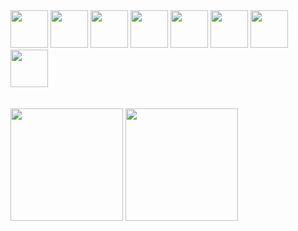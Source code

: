 <div>
	<img width="60em" src="https://cdn.jsdelivr.net/gh/devicons/devicon/icons/typescript/typescript-original.svg" />
	<img width="60em" src="https://cdn.jsdelivr.net/gh/devicons/devicon/icons/react/react-original.svg" />
	<img width="60em" src="https://cdn.jsdelivr.net/gh/devicons/devicon/icons/nodejs/nodejs-original.svg" />
	<img width="60em" src="https://cdn.jsdelivr.net/gh/devicons/devicon/icons/javascript/javascript-original.svg" />
	<img width="60em" src="https://cdn.jsdelivr.net/gh/devicons/devicon/icons/figma/figma-original.svg" />
	<img width="60em" src="https://cdn.jsdelivr.net/gh/devicons/devicon/icons/html5/html5-original.svg" />
	<img width="60em" src="https://cdn.jsdelivr.net/gh/devicons/devicon/icons/css3/css3-original.svg" />
	<img width="60em" src="https://cdn.jsdelivr.net/gh/devicons/devicon/icons/c/c-original.svg" />
</div>

</br>
</br>

<picture>
  <source
    srcset="https://github-readme-stats.vercel.app/api?username=14g0&count_private=false&show_icons=true&theme=chartreuse-dark"
    media="(prefers-color-scheme: dark)"
  />
  <source
    srcset="https://github-readme-stats.vercel.app/api?username=14g0&count_private=true&show_icons=true&theme=vue"
    media="(prefers-color-scheme: light), (prefers-color-scheme: no-preference)"
  />
  <img height="180em" src="https://github-readme-stats.vercel.app/api?username=14g0&count_private=true&show_icons=true" />
</picture>

<picture>
  <source
    srcset="https://github-readme-stats.vercel.app/api/top-langs/?username=14g0&layout=compact&theme=chartreuse-dark"
    media="(prefers-color-scheme: dark)"
  />
  <source
    srcset="https://github-readme-stats.vercel.app/api/top-langs/?username=14g0&layout=compact&theme=vue"
    media="(prefers-color-scheme: light), (prefers-color-scheme: no-preference)"
  />
  <img height="180em" src="https://github-readme-stats.vercel.app/api/top-langs/?username=14g0&layout=compact&theme=chartreuse-dark" />
</picture>


<!--
**14g0/14g0** is a ✨ _special_ ✨ repository because its `README.md` (this file) appears on your GitHub profile.

Here are some ideas to get you started:

- 🔭 I’m currently working on ...
- 🌱 I’m currently learning ...
- 👯 I’m looking to collaborate on ...
- 🤔 I’m looking for help with ...
- 💬 Ask me about ...
- 📫 How to reach me: ...
- 😄 Pronouns: ...
- ⚡ Fun fact: ...
-->
